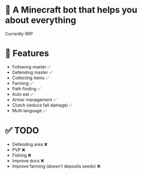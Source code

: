 # 🤖 A Minecraft bot that helps you about everything

Currently WIP

# 🎀 Features

-   Following master ✅
-   Defending master ✅
-   Collecting items ✅
-   Farming ✅
-   Path finding ✅
-   Auto eat ✅
-   Armor management ✅
-   Clutch (reduce fall damage) ✅
-   Multi language ✅

# ✅ TODO

-   Defending area ❌
-   PVP ❌
-   Fishing ❌
-   Improve docs ❌
-   Improve farming (doesn't deposits seeds) ❌

